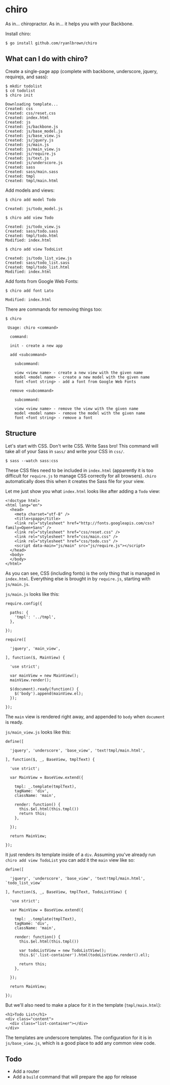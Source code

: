 # chiro

As in... chiropractor. As in... it helps you with your Backbone.

Install chiro:

```
$ go install github.com/ryanlbrown/chiro
```

## What can I do with chiro?

Create a single-page app (complete with backbone, underscore, jquery, requirejs, and sass):

```
$ mkdir todolist
$ cd todolist
$ chiro init

Downloading template...
Created: css
Created: css/reset.css
Created: index.html
Created: js
Created: js/backbone.js
Created: js/base_model.js
Created: js/base_view.js
Created: js/jquery.js
Created: js/main.js
Created: js/main_view.js
Created: js/require.js
Created: js/text.js
Created: js/underscore.js
Created: sass
Created: sass/main.sass
Created: tmpl
Created: tmpl/main.html

```

Add models and views:

```
$ chiro add model Todo

Created: js/todo_model.js

$ chiro add view Todo

Created: js/todo_view.js
Created: sass/todo.sass
Created: tmpl/todo.html
Modified: index.html

$ chiro add view TodoList

Created: js/todo_list_view.js
Created: sass/todo_list.sass
Created: tmpl/todo_list.html
Modified: index.html

```

Add fonts from Google Web Fonts:

```
$ chiro add font Lato

Modified: index.html

```

There are commands for removing things too:

```
$ chiro

 Usage: chiro <command>

  command:

  init - create a new app

  add <subcommand>

    subcommand:

    view <view name> - create a new view with the given name
    model <model name> - create a new model with the given name
    font <font string> - add a font from Google Web Fonts

  remove <subcommand>

    subcommand:

    view <view name> - remove the view with the given name
    model <model name> - remove the model with the given name
    font <font string> - remove a font

```

## Structure

Let's start with CSS. Don't write CSS. Write Sass bro! This command
will take all of your Sass in `sass/` and write your CSS in `css/`.

```
$ sass --watch sass:css
```

These CSS files need to be included in `index.html` (apparently it is
too difficult for `require.js` to manage CSS correctly for all
browsers). `chiro` automatically does this when it creates the
Sass file for your view.

Let me just show you what `index.html` looks like after adding a `Todo` view:

```
<!doctype html>
<html lang="en">
  <head>
    <meta charset="utf-8" />
    <title>spapp</title>
    <link rel="stylesheet" href="http://fonts.googleapis.com/css?family=Open+Sans" />
    <link rel="stylesheet" href="css/reset.css" />
    <link rel="stylesheet" href="css/main.css" />
    <link rel="stylesheet" href="css/todo.css" />
    <script data-main="js/main" src="js/require.js"></script>
  </head>
  <body>
  </body>
</html>
```

As you can see, CSS (including fonts) is the only thing that
is managed in `index.html`. Everything else
is brought in by `require.js`, starting with `js/main.js`.

`js/main.js` looks like this:

```
require.config({

  paths: {
    'tmpl': '../tmpl',
  },

});

require([

  'jquery', 'main_view',

], function($, MainView) {

  'use strict';

  var mainView = new MainView();
  mainView.render();

  $(document).ready(function() {
    $('body').append(mainView.el);
  });

});
```

The `main` view is rendered right away, and appended to `body` when `document` is ready.

`js/main_view.js` looks like this:

```
define([

  'jquery', 'underscore', 'base_view', 'text!tmpl/main.html',

], function($, _, BaseView, tmplText) {

  'use strict';

  var MainView = BaseView.extend({

    tmpl: _.template(tmplText),
    tagName: 'div',
    className: 'main',

    render: function() {
      this.$el.html(this.tmpl())
      return this;
    },

  });

  return MainView;

});
```

It just renders its template inside of a `div`. Assuming you've already
run `chiro add view TodoList` you can add it the `main` view like so:

```
define([

  'jquery', 'underscore', 'base_view', 'text!tmpl/main.html', `todo_list_view`

], function($, _, BaseView, tmplText, TodoListView) {

  'use strict';

  var MainView = BaseView.extend({

    tmpl: _.template(tmplText),
    tagName: 'div',
    className: 'main',

    render: function() {
      this.$el.html(this.tmpl())
      
      var todoListView = new TodoListView();
      this.$('.list-container').html(todoListView.render().el);
      
      return this;
    },

  });

  return MainView;

});
```

But we'll also need to make a place for it in the template (`tmpl/main.html`):

```
<h1>Todo List</h1>
<div class="content">
  <div class="list-container"></div>
</div>
```

The templates are underscore templates. The configuration for
it is in `js/base_view.js`, which is a good place to add any common view code.

## Todo

* Add a router
* Add a `build` command that will prepare the app for release
